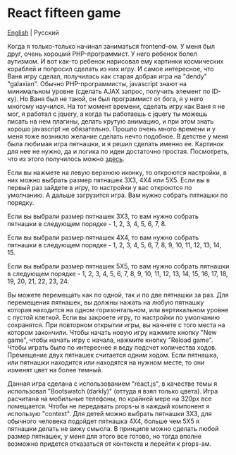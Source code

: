 # React fifteen game

[English](./README.md) | Русский

Когда я только-только начинал заниматься frontend-ом. У меня был друг, очень хороший PHP-программист. У него ребенок болел аутизмом. И вот как-то ребенок нарисовал ему картинки космических кораблей и попросил сделать из них игру. И самое интересное, что Ваня игру сделал, получилась как старая добрая игра на "dendy" "galaxian". Обычно PHP-программисты, javascript знают на минимальном уровне (сделать AJAX запрос, получить элемент по ID-ку). Но Ваня был не такой, он был программист от бога, я у него многому научился. На тот момент времени, сделать игру как Ваня я не мог, я работал с jquery, а когда ты работаешь с jquery ты можешь писать на нем плагины, делать крутую анимацию, и при этом знать хорошо javascript не обязательно. Прошло очень много времени и у меня тоже возникло желание сделать нечто подобное. В детстве у меня была любимая игра пятнашки, и я решил сделать именно ее. Картинок для нее не нужно, да и логика по идеи достаточно простая. Посмотреть, что из этого получилось можно [здесь](https://maksimkajchk.github.io/react-fifteen-game/).

Если вы нажмете на левую верхнюю иконку, то откроются настройки, в них можно выбрать размер пятнашек 3X3, 4X4 или 5X5. Если вы в первый раз зайдете в игру, то настройки у вас откроются по умолчанию. А дальше загрузится игра. Вам нужно собрать пятнашки по порядку.

Если вы выбрали размер пятнашек 3X3, то вам нужно собрать пятнашки в следующем порядке - 1, 2, 3, 4, 5, 6, 7, 8. 

Если вы выбрали размер пятнашек 4X4, то вам нужно собрать пятнашки в следующем порядке - 1, 2, 3, 4, 5, 6, 7, 8, 9, 10, 11, 12, 13, 14, 15.

Если вы выбрали размер пятнашек 5X5, то вам нужно собрать пятнашки в следующем порядке - 1, 2, 3, 4, 5, 6, 7, 8, 9, 10, 11, 12, 13, 14, 15, 16, 17, 18, 19, 20, 21, 22, 23, 24.

Вы можете перемещать как по одной, так и по две пятнашки за раз. Для перемещения пятнашек, вы должны нажать на любую пятнашку которая находится на одном горизонтальном, или вертикальном уровне с пустой клеткой. Если вы закроете игру, то настройки по умолчанию сохранятся. При повторном открытии игры, вы начнете с того места на котором закончили. Чтобы начать новую игру нажмите кнопку "New game", чтобы начать игру с начала, нажмите кнопку "Reload game". Чтобы играть было по интереснее я веду подсчет количества ходов. Премещение двух пятнашек считается одним ходом. Если пятнашка, или пятнашки находится или находятся на нужном месте, то они изменят цвет на более темный.

Данная игра сделана с использованием "react.js", в качестве темы я использовал "Bootswatch (darkly)" (оттуда я взял только цвета). Игра расчитана на мобильные телефоны, по крайней мере на 320px все помещается. Чтобы не передавать props-ы в каждый компонент я использую "context". Для детей можно выбрать пятнашки 3X3, для обычного человека подойдет пятнашка 4X4, больше чем 5X5 я пятнашки делать не вижу смысла. В принципе можно сделать любой размер пятнашек, у меня для этого все готово, но тогда вполне возможно придется отказаться от контекста и перейти к props-ам.
